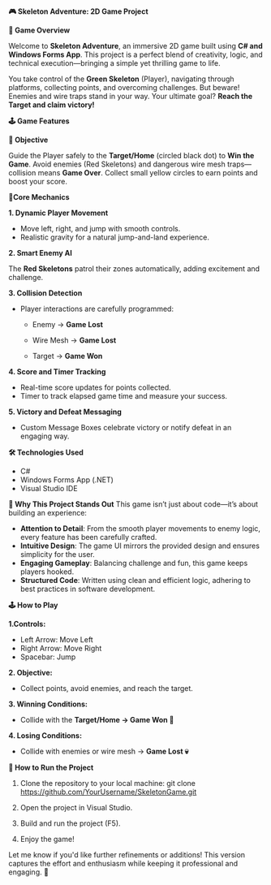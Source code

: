 **🎮 Skeleton Adventure: 2D Game Project**

**🚀 Game Overview**

Welcome to **Skeleton Adventure**, an immersive 2D game built using **C# and Windows Forms App**. This project is a perfect blend of creativity, logic, and technical execution—bringing a simple yet thrilling game to life.

You take control of the **Green Skeleton** (Player), navigating through platforms, collecting points, and overcoming challenges. But beware! Enemies and wire traps stand in your way. Your ultimate goal? **Reach the Target and claim victory!**

**🕹️ Game Features**

**🎯 Objective**

Guide the Player safely to the **Target/Home** (circled black dot) to **Win the Game**.
Avoid enemies (Red Skeletons) and dangerous wire mesh traps—collision means **Game Over**.
Collect small yellow circles to earn points and boost your score.

**🧩Core Mechanics**

**1. Dynamic Player Movement**

- Move left, right, and jump with smooth controls.
- Realistic gravity for a natural jump-and-land experience.
  
**2. Smart Enemy AI**
  
The **Red Skeletons** patrol their zones automatically, adding excitement and challenge.

**3. Collision Detection**

- Player interactions are carefully programmed:

  + Enemy → **Game Lost**

  + Wire Mesh → **Game Lost**

  + Target → **Game Won**

**4. Score and Timer Tracking**

- Real-time score updates for points collected.
- Timer to track elapsed game time and measure your success.

**5. Victory and Defeat Messaging**

- Custom Message Boxes celebrate victory or notify defeat in an engaging way.
  
**🛠️ Technologies Used**
- C#
- Windows Forms App (.NET)
- Visual Studio IDE
  
**🎨 Why This Project Stands Out**
This game isn’t just about code—it’s about building an experience:

- **Attention to Detail**: From the smooth player movements to enemy logic, every feature has been carefully crafted.
- **Intuitive Design**: The game UI mirrors the provided design and ensures simplicity for the user.
- **Engaging Gameplay**: Balancing challenge and fun, this game keeps players hooked.
- **Structured Code**: Written using clean and efficient logic, adhering to best practices in software development.
  
**🕹️ How to Play**

**1.Controls:**

- Left Arrow: Move Left
- Right Arrow: Move Right
- Spacebar: Jump

**2. Objective:**

- Collect points, avoid enemies, and reach the target.

**3. Winning Conditions:**

- Collide with the **Target/Home → Game Won 🎉**

**4. Losing Conditions:**

- Collide with enemies or wire mesh → **Game Lost 💀**
  
**🧾 How to Run the Project**
1. Clone the repository to your local machine:
   git clone https://github.com/YourUsername/SkeletonGame.git  

2. Open the project in Visual Studio.
   
3. Build and run the project (F5).

4. Enjoy the game!

Let me know if you'd like further refinements or additions! This version captures the effort and enthusiasm while keeping it professional and engaging. 🚀
